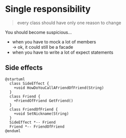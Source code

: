 # Single responsibility
> every class should have only one reason to change

You should become suspicious...
* when you have to mock a lot of members  
-> ok, it could still be a facade
* when you have to write a lot of expect statements

## Side effects

```plantuml
@startuml
  class SideEffect {
    +void HowDoYouCallAFriendOfFriend(String)
  }
  class Friend {
    +FriendOfFriend GetFriend()
  }
  class FriendOfFriend {
    +void SetNickname(String)
  }
  SideEffect *-- Friend
  Friend *-- FriendOfFriend
@enduml
```

